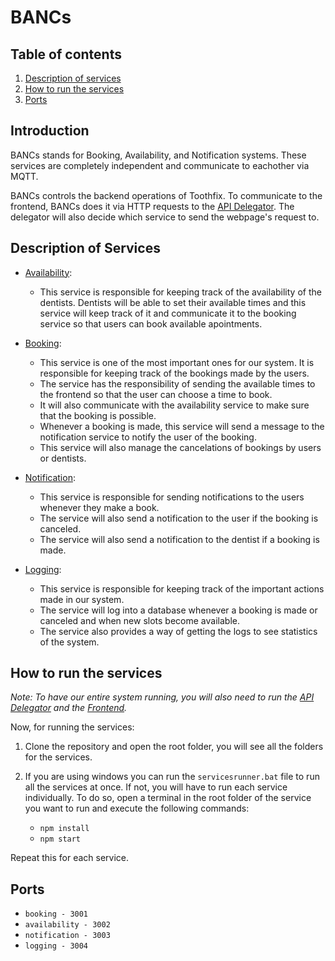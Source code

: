# BANCs

## Table of contents

1. [Description of services](#description-of-services)
2. [How to run the services](#how-to-run-the-services)
3. [Ports](#ports)

## Introduction

BANCs stands for Booking, Availability, and Notification systems. These services are completely independent and communicate to eachother via MQTT.

BANCs controls the backend operations of Toothfix. To communicate to the frontend, BANCs does it via HTTP requests to the [API Delegator](https://git.chalmers.se/courses/dit355/2023/student-teams/dit356-2023-06/api-delegator). The delegator will also decide which service to send the webpage's request to.

## Description of Services
- [Availability](https://git.chalmers.se/courses/dit355/2023/student-teams/dit356-2023-06/bancs/-/tree/main/availability-service?ref_type=heads): 
    - This service is responsible for keeping track of the availability of the dentists. Dentists will be able to set their available times and this service will keep track of it and communicate it to the booking service so that users can book available apointments.

- [Booking](https://git.chalmers.se/courses/dit355/2023/student-teams/dit356-2023-06/bancs/-/tree/main/booking-service?ref_type=heads): 
  - This service is one of the most important ones for our system. It is responsible for keeping track of the bookings made by the users. 
  - The service has the responsibility of sending the available times to the frontend so that the user can choose a time to book.
  - It will also communicate with the availability service to make sure that the booking is possible. 
  - Whenever a booking is made, this service will send a message to the notification service to notify the user of the booking.
  - This service will also manage the cancelations of bookings by users or dentists.

- [Notification](https://git.chalmers.se/courses/dit355/2023/student-teams/dit356-2023-06/bancs/-/tree/main/notification-service?ref_type=heads):
  - This service is responsible for sending notifications to the users whenever they make a book. 
  - The service will also send a notification to the user if the booking is canceled.
  - The service will also send a notification to the dentist if a booking is made. 

- [Logging](https://git.chalmers.se/courses/dit355/2023/student-teams/dit356-2023-06/bancs/-/tree/main/logging-service?ref_type=heads):
  - This service is responsible for keeping track of the important actions made in our system.
  - The service will log into a database whenever a booking is made or canceled and when new slots become available.
  - The service also provides a way of getting the logs to see statistics of the system.

## How to run the services 
*Note: To have our entire system running, you will also need to run the [API Delegator](https://git.chalmers.se/courses/dit355/2023/student-teams/dit356-2023-06/api-delegator) and the [Frontend](https://git.chalmers.se/courses/dit355/2023/student-teams/dit356-2023-06/patient-interface).*

Now, for running the services:
1. Clone the repository and open the root folder, you will see all the folders for the services.
2. If you are using windows you can run the `servicesrunner.bat` file to run all the services at once. 
If not, you will have to run each service individually. To do so, open a terminal in the root folder of the service you want to run and execute the following commands:

    - `npm install`
    - `npm start` 

Repeat this for each service.

## Ports
- `booking - 3001`
- `availability - 3002`
- `notification - 3003`
- `logging - 3004`